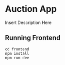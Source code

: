 # Auction App
Insert Description Here
## Running Frontend
```
cd frontend
npm install
npm run dev
```

